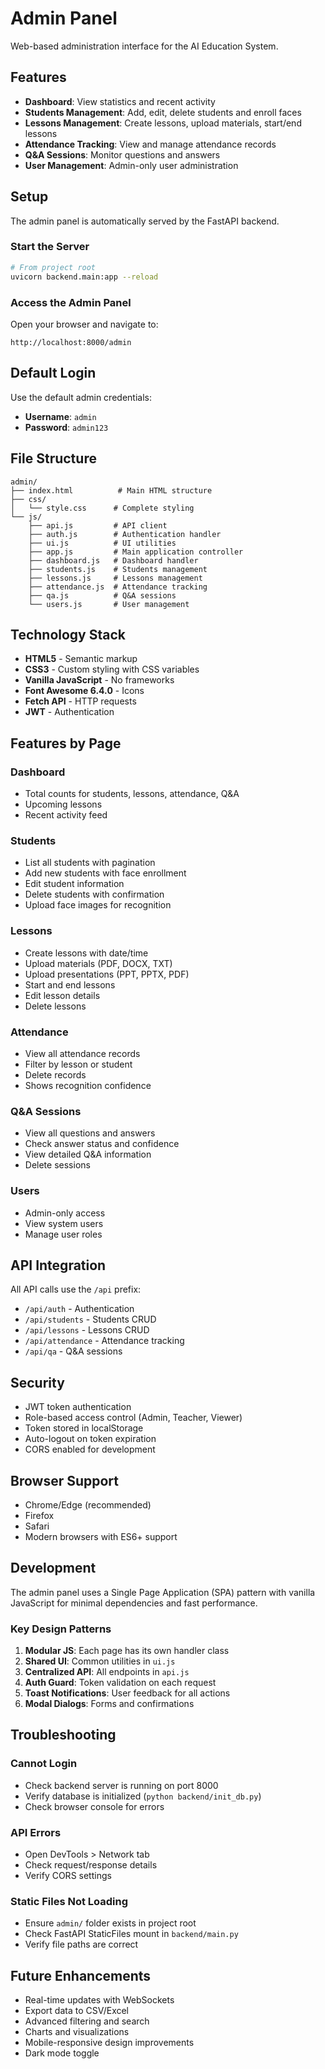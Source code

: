 # Admin Panel

Web-based administration interface for the AI Education System.

## Features

- **Dashboard**: View statistics and recent activity
- **Students Management**: Add, edit, delete students and enroll faces
- **Lessons Management**: Create lessons, upload materials, start/end lessons
- **Attendance Tracking**: View and manage attendance records
- **Q&A Sessions**: Monitor questions and answers
- **User Management**: Admin-only user administration

## Setup

The admin panel is automatically served by the FastAPI backend.

### Start the Server

```bash
# From project root
uvicorn backend.main:app --reload
```

### Access the Admin Panel

Open your browser and navigate to:
```
http://localhost:8000/admin
```

## Default Login

Use the default admin credentials:
- **Username**: `admin`
- **Password**: `admin123`

## File Structure

```
admin/
├── index.html          # Main HTML structure
├── css/
│   └── style.css      # Complete styling
└── js/
    ├── api.js         # API client
    ├── auth.js        # Authentication handler
    ├── ui.js          # UI utilities
    ├── app.js         # Main application controller
    ├── dashboard.js   # Dashboard handler
    ├── students.js    # Students management
    ├── lessons.js     # Lessons management
    ├── attendance.js  # Attendance tracking
    ├── qa.js          # Q&A sessions
    └── users.js       # User management
```

## Technology Stack

- **HTML5** - Semantic markup
- **CSS3** - Custom styling with CSS variables
- **Vanilla JavaScript** - No frameworks
- **Font Awesome 6.4.0** - Icons
- **Fetch API** - HTTP requests
- **JWT** - Authentication

## Features by Page

### Dashboard
- Total counts for students, lessons, attendance, Q&A
- Upcoming lessons
- Recent activity feed

### Students
- List all students with pagination
- Add new students with face enrollment
- Edit student information
- Delete students with confirmation
- Upload face images for recognition

### Lessons
- Create lessons with date/time
- Upload materials (PDF, DOCX, TXT)
- Upload presentations (PPT, PPTX, PDF)
- Start and end lessons
- Edit lesson details
- Delete lessons

### Attendance
- View all attendance records
- Filter by lesson or student
- Delete records
- Shows recognition confidence

### Q&A Sessions
- View all questions and answers
- Check answer status and confidence
- View detailed Q&A information
- Delete sessions

### Users
- Admin-only access
- View system users
- Manage user roles

## API Integration

All API calls use the `/api` prefix:
- `/api/auth` - Authentication
- `/api/students` - Students CRUD
- `/api/lessons` - Lessons CRUD
- `/api/attendance` - Attendance tracking
- `/api/qa` - Q&A sessions

## Security

- JWT token authentication
- Role-based access control (Admin, Teacher, Viewer)
- Token stored in localStorage
- Auto-logout on token expiration
- CORS enabled for development

## Browser Support

- Chrome/Edge (recommended)
- Firefox
- Safari
- Modern browsers with ES6+ support

## Development

The admin panel uses a Single Page Application (SPA) pattern with vanilla JavaScript for minimal dependencies and fast performance.

### Key Design Patterns

1. **Modular JS**: Each page has its own handler class
2. **Shared UI**: Common utilities in `ui.js`
3. **Centralized API**: All endpoints in `api.js`
4. **Auth Guard**: Token validation on each request
5. **Toast Notifications**: User feedback for all actions
6. **Modal Dialogs**: Forms and confirmations

## Troubleshooting

### Cannot Login
- Check backend server is running on port 8000
- Verify database is initialized (`python backend/init_db.py`)
- Check browser console for errors

### API Errors
- Open DevTools > Network tab
- Check request/response details
- Verify CORS settings

### Static Files Not Loading
- Ensure `admin/` folder exists in project root
- Check FastAPI StaticFiles mount in `backend/main.py`
- Verify file paths are correct

## Future Enhancements

- Real-time updates with WebSockets
- Export data to CSV/Excel
- Advanced filtering and search
- Charts and visualizations
- Mobile-responsive design improvements
- Dark mode toggle
